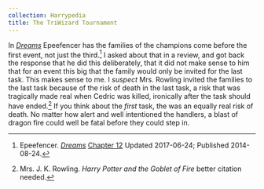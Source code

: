 ```yaml
---
collection: Harrypedia
title: The TriWizard Tournament
---
```


In _[Dreams][fed]_ Epeefencer has the families of the champions come before the
first event, not just the third.[^20210304-2] I asked about that in a review,
and got back the response that he did this deliberately, that it did not make
sense to him that for an event this big that the family would only be invited for
the last task. This makes sense to me. I _suspect_ Mrs. Rowling invited the
families to the last task because of the risk of death in the last task, a risk
that was tragically made real when Cedric was killed, ironically after the task
should have ended.[^20210304-3] If you think about the _first_ task, the was an
equally real risk of death. No matter how alert and well intentioned the
handlers, a blast of dragon fire could well be fatal before they could step in.

[fed]: https://www.fanfiction.net/s/10655012

[^20210304-2]: 
    Epeefencer. _[Dreams](https://www.fanfiction.net/s/10655012)_
    [Chapter 12](https://www.fanfiction.net/s/10655012/13/Dreams) Updated 2017-06-24; Published 2014-08-24.

[^20210304-3]: Mrs. J. K. Rowling. _Harry Potter and the Goblet of Fire_ better citation needed.
